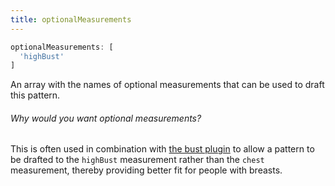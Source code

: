 ```yaml
---
title: optionalMeasurements
---
```


```js
optionalMeasurements: [
  'highBust'
]
```

An array with the names of optional measurements that can be used to draft this pattern. 

<Note>

###### Why would you want optional measurements?

This is often used in combination with [the bust plugin](/reference/plugins/bust/) to 
allow a pattern to be drafted to the `highBust` measurement rather than the 
`chest` measurement, thereby providing better fit for people with breasts.

</Note>
